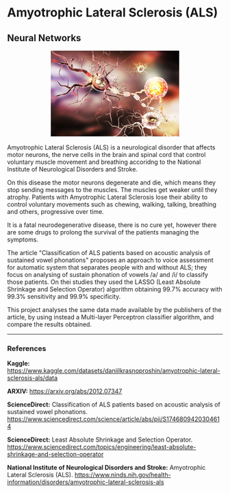 # Amyotrophic Lateral Sclerosis (ALS)
## Neural Networks

<p align="center">
    <img width="300" src="https://github.com/raquelcolares/Amyotrophic_Lateral_Sclerosis--Neural_Networks/blob/main/ALS.jpg">
</p>

Amyotrophic Lateral Sclerosis (ALS) is a neurological disorder that affects motor neurons, the nerve cells in the brain and spinal cord that control voluntary muscle movement and breathing accoridng to the National Institute of Neurological Disorders and Stroke.

On this disease the motor neurons degenerate and die, which means they stop sending messages to the muscles. The muscles get weaker until they atrophy. Patients with Amyotrophic Lateral Sclerosis lose their ability to control voluntary movements such as chewing, walking, talking, breathing and others, progressive over time.

It is a fatal neurodegenerative disease, there is no cure yet, however there are some drugs to prolong the survival of the patients managing the symptoms.

The article "Classification of ALS patients based on acoustic analysis of sustained vowel phonations" proposes an approach to voice assessment for automatic system that separates people with and without ALS; they focus on analysing of sustain phonation of vowels /a/ and /i/ to classify those patients. On thei studies they used the LASSO (Least Absolute Shrinkage and Selection Operator) algorithm obtaining 99.7% accuracy with 99.3% sensitivity and 99.9% specificity.

This project analyses the same data made available by the publishers of the article, by using instead a Multi-layer Perceptron classifier algorithm, and compare the results obtained.



-------

### References

**Kaggle:** https://www.kaggle.com/datasets/daniilkrasnoproshin/amyotrophic-lateral-sclerosis-als/data

**ARXIV:** https://arxiv.org/abs/2012.07347

**ScienceDirect:** Classification of ALS patients based on acoustic analysis of sustained vowel phonations. https://www.sciencedirect.com/science/article/abs/pii/S1746809420304614

**ScienceDirect:** Least Absolute Shrinkage and Selection Operator. https://www.sciencedirect.com/topics/engineering/least-absolute-shrinkage-and-selection-operator

**National Institute of Neurological Disorders and Stroke:** Amyotrophic Lateral Sclerosis (ALS). https://www.ninds.nih.gov/health-information/disorders/amyotrophic-lateral-sclerosis-als

